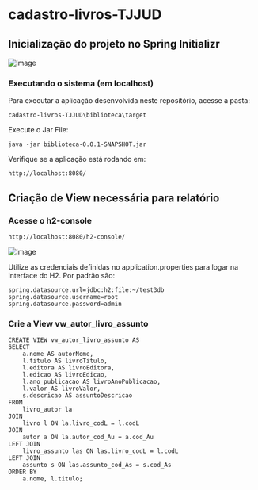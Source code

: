# cadastro-livros-TJJUD

## Inicialização do projeto no Spring Initializr

![image](https://github.com/user-attachments/assets/94f5add1-cdf0-47d8-ad03-c26c92962f01)

### Executando o sistema (em localhost)

Para executar a aplicação desenvolvida neste repositório, acesse a pasta:

```
cadastro-livros-TJJUD\biblioteca\target
```

Execute o Jar File:

```
java -jar biblioteca-0.0.1-SNAPSHOT.jar
```

Verifique se a aplicação está rodando em:

```
http://localhost:8080/
```

## Criação de View necessária para relatório

### Acesse o h2-console

```
http://localhost:8080/h2-console/
```

![image](https://github.com/user-attachments/assets/a1f904ad-72f4-4339-80b9-b514603612bf)


Utilize as credenciais definidas no application.properties para logar na interface do H2. Por padrão são:

```
spring.datasource.url=jdbc:h2:file:~/test3db
spring.datasource.username=root
spring.datasource.password=admin
```

### Crie a View vw_autor_livro_assunto

```
CREATE VIEW vw_autor_livro_assunto AS
SELECT 
    a.nome AS autorNome,
    l.titulo AS livroTitulo,
    l.editora AS livroEditora,
    l.edicao AS livroEdicao,
    l.ano_publicacao AS livroAnoPublicacao,
    l.valor AS livroValor,
    s.descricao AS assuntoDescricao
FROM 
    livro_autor la
JOIN 
    livro l ON la.livro_codL = l.codL
JOIN 
    autor a ON la.autor_cod_Au = a.cod_Au
LEFT JOIN 
    livro_assunto las ON las.livro_codL = l.codL
LEFT JOIN 
    assunto s ON las.assunto_cod_As = s.cod_As
ORDER BY 
    a.nome, l.titulo;
```
